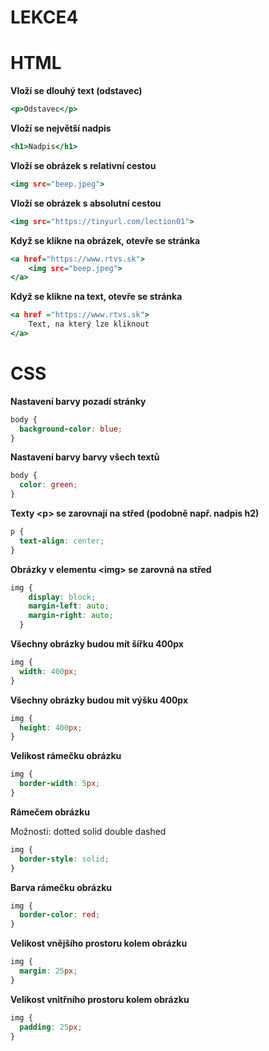 # LEKCE4

# HTML

**Vloží se dlouhý text (odstavec)**
```htm
<p>Odstavec</p>
```

**Vloží se největší nadpis**
```htm
<h1>Nadpis</h1>
```

**Vloží se obrázek s relativní cestou**
```htm
<img src="beep.jpeg">
```
 
**Vloží se obrázek s absolutní cestou**
```htm
<img src="https://tinyurl.com/lection01">
```

**Když se klikne na obrázek, otevře se stránka**
```htm
<a href="https://www.rtvs.sk">
    <img src="beep.jpeg">
</a>
```

**Když se klikne na text, otevře se stránka**
```htm
<a href ="https://www.rtvs.sk">
    Text, na který lze kliknout
</a>
```

# CSS

**Nastavení barvy pozadí stránky**
```css
body {
  background-color: blue;
}
```

**Nastavení barvy barvy všech textů**
```css
body {
  color: green;
}
```

**Texty \<p\> se zarovnají na střed (podobně např. nadpis h2)**
```css
p {
  text-align: center;
}
```

**Obrázky v elementu \<img> se zarovná na střed**
```css
img {
    display: block;
    margin-left: auto;
    margin-right: auto;
  }

```
**Všechny obrázky budou mít šířku 400px**
```css
img {
  width: 400px;
}
```

**Všechny obrázky budou mít výšku 400px**
```css
img {
  height: 400px;
}
```

**Velikost rámečku obrázku**
```css
img {
  border-width: 5px;
}
```

**Rámečem obrázku**

Možnosti: dotted solid double dashed
```css
img {
  border-style: solid;
}
```

**Barva rámečku obrázku**
```css
img {
  border-color: red;
}
```

**Velikost vnějšího prostoru kolem obrázku**
```css
img {
  margin: 25px;
}
```

**Velikost vnitřního prostoru kolem obrázku**
```css
img {
  padding: 25px;
}
```